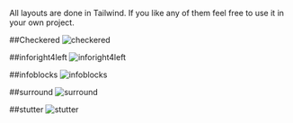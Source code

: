 All layouts are done in Tailwind. If you like any of them feel free to use it in your own project.

##Checkered
![checkered](https://github.com/uralrdybread/Layouts/assets/48900828/c47fc9c7-edd9-4fc4-98e4-8e0f0e264358)

##inforight4left
![inforight4left](https://github.com/uralrdybread/Layouts/assets/48900828/7317190a-47af-4387-8ff0-a00b18241d5e)

##infoblocks
![infoblocks](https://github.com/uralrdybread/Layouts/assets/48900828/abce12c7-bcb3-4012-a455-9d215da98209)

##surround
![surround](https://github.com/uralrdybread/Layouts/assets/48900828/4c465675-47ce-440b-946c-42422047635d)

##stutter
![stutter](https://github.com/uralrdybread/Layouts/assets/48900828/0ba4c3ef-4b9c-4eab-abca-238dca70921d)
